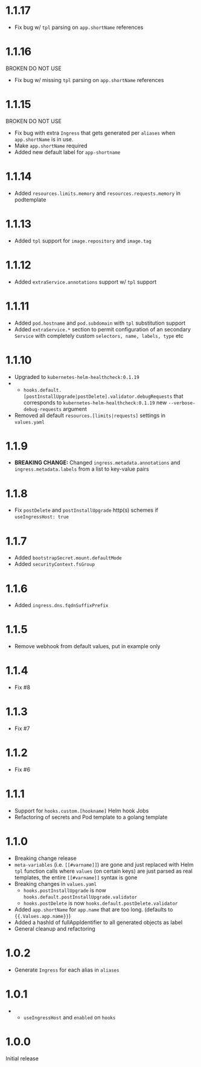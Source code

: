 # 1.1.17

* Fix bug w/ `tpl` parsing on `app.shortName` references
  
# 1.1.16

BROKEN DO NOT USE

* Fix bug w/ missing `tpl` parsing on `app.shortName` references

# 1.1.15

BROKEN DO NOT USE

* Fix bug with extra `Ingress` that gets generated per `aliases` when `app.shortName` is in use. 
* Make `app.shortName` required
* Added new default label for `app-shortname`

# 1.1.14
* Added `resources.limits.memory` and `resources.requests.memory` in podtemplate

# 1.1.13
* Added `tpl` support for `image.repository` and `image.tag`

# 1.1.12
* Added `extraService.annotations` support w/ `tpl` support

# 1.1.11
* Added `pod.hostname` and `pod.subdomain` with `tpl` substitution support
* Added `extraService.*` section to permit configuration of an secondary `Service` with completely custom `selectors, name, labels, type` etc

# 1.1.10
* Upgraded to `kubernetes-helm-healthcheck:0.1.19`
* + `hooks.default.[postInstallUpgrade|postDelete].validator.debugRequests` that corresponds
to `kubernetes-helm-healthcheck:0.1.19` new `--verbose-debug-requests` argument
* Removed all default `resources.[limits|requests]` settings in `values.yaml`

# 1.1.9
* **BREAKING CHANGE:** Changed `ingress.metadata.annotations` and `ingress.metadata.labels` from a list to key-value pairs

# 1.1.8
* Fix `postDelete` and `postInstallUpgrade` http(s) schemes if `useIngressHost: true`

# 1.1.7
* Added `bootstrapSecret.mount.defaultMode`
* Added `securityContext.fsGroup`

# 1.1.6
* Added `ingress.dns.fqdnSuffixPrefix`

# 1.1.5
* Remove webhook from default values, put in example only

# 1.1.4
* Fix #8

# 1.1.3
* Fix #7

# 1.1.2
* Fix #6

# 1.1.1
* Support for `hooks.custom.[hookname]` Helm hook Jobs
* Refactoring of secrets and Pod template to a golang template

# 1.1.0
* Breaking change release
* `meta-variables` (i.e. `[[#varname]]`) are gone and just replaced with Helm `tpl` function calls where `values` (on certain keys) are just parsed as real templates, the entire `[[#varname]]` syntax is gone
* Breaking changes in `values.yaml`
  * `hooks.postInstallUpgrade` is now `hooks.default.postInstallUpgrade.validator`
  * `hooks.postDelete` is now `hooks.default.postDelete.validator`
* Added `app.shortName` for `app.name` that are too long. (defaults to `{{.Values.app.name}}`)
* Added a hashId of fullAppIdentifier to all generated objects as label
* General cleanup and refactoring

# 1.0.2
* Generate `Ingress` for each alias in `aliases`

# 1.0.1
* + `useIngressHost` and `enabled` on `hooks`

# 1.0.0

Initial release
